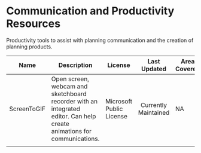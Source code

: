 # Communication and Productivity Resources
Productivity tools to assist with planning communication and the creation of planning products. 

| Name 	| Description 	| License 	| Last Updated 	| Area Covered 	| Provider |	Type | Links 	|
|------	|-------------	|---------	|:------------:	|--------------	|------	|-------	|-------	|
|  ScreenToGIF 	|  Open screen, webcam and sketchboard recorder with an integrated editor. Can help create animations for communications.	| Microsoft Public License	|              Currently Maintained        	|   NA  	|    Nicke Manarin| Communication | https://www.screentogif.com/ |
|      	|             	|         	|              	|        |           	|      	|       	|

